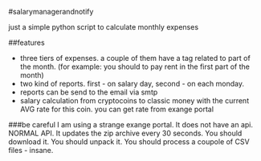 #salarymanagerandnotify

just a simple python script to calculate monthly expenses

##features
- three tiers of expenses. a couple of them have a tag related to part of the month. (for example: you should to pay rent in the first part of the month)
- two kind of reports. first - on salary day, second - on each monday.
- reports can be send to the email via smtp
- salary calculation from cryptocoins to classic money with the current AVG rate for this coin. you can get rate from exange portal 

###be careful
I am using a strange exange portal. It does not have an api. NORMAL API. It updates the zip archive every 30 seconds. You should download it. You should unpack it. You should process a coupole of CSV files - insane.